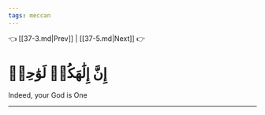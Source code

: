 ```yaml
---
tags: meccan
---
```


👈 [[37-3.md|Prev]] | [[37-5.md|Next]] 👉

# إِنَّ إِلَٰهَكُمۡ لَوَٰحِدٞ

Indeed, your God is One

---

